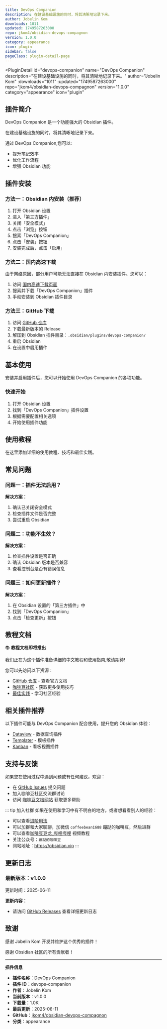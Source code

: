 ```yaml
---
title: DevOps Companion
description: 在建设基础设施的同时，将其清晰地记录下来。
author: Jobelin Kom
downloads: 1011
updated: 1749587263000
repo: jkom4/obsidian-devops-compagnon
version: 1.0.0
category: appearance
icon: plugin
sidebar: false
pageClass: plugin-detail-page
---
```


<PluginDetail
  id="devops-companion"
  name="DevOps Companion"
  description="在建设基础设施的同时，将其清晰地记录下来。"
  author="Jobelin Kom"
  :downloads="1011"
  :updated="1749587263000"
  repo="jkom4/obsidian-devops-compagnon"
  version="1.0.0"
  category="appearance"
  icon="plugin"
>

<!-- AUTO_GENERATED_START -->
## 插件简介

DevOps Companion 是一个功能强大的 Obsidian 插件。

在建设基础设施的同时，将其清晰地记录下来。

通过 DevOps Companion,您可以:

- 提升笔记效率
- 优化工作流程
- 增强 Obsidian 功能

<!-- AUTO_GENERATED_END -->

<!-- AUTO_GENERATED_START -->
## 插件安装

### 方法一：Obsidian 内安装（推荐）

1. 打开 Obsidian 设置
2. 进入「第三方插件」
3. 关闭「安全模式」
4. 点击「浏览」按钮
5. 搜索「DevOps Companion」
6. 点击「安装」按钮
7. 安装完成后，点击「启用」

### 方法二：国内高速下载

由于网络原因，部分用户可能无法直接在 Obsidian 内安装插件。您可以：

1. 访问 [国内高速下载页面](/zh/documentation/obsidian-plugins-download.html)
2. 搜索并下载「DevOps Companion」插件
3. 手动安装到 Obsidian 插件目录

### 方法三：GitHub 下载

1. 访问 [GitHub 仓库](https://github.com/jkom4/obsidian-devops-compagnon)
2. 下载最新版本的 Release
3. 解压到 Obsidian 插件目录：`.obsidian/plugins/devops-companion/`
4. 重启 Obsidian
5. 在设置中启用插件

## 基本使用

安装并启用插件后，您可以开始使用 DevOps Companion 的各项功能。

### 快速开始

1. 打开 Obsidian 设置
2. 找到「DevOps Companion」插件设置
3. 根据需要配置相关选项
4. 开始使用插件功能

<!-- AUTO_GENERATED_END -->

<!-- CUSTOM_CONTENT_START:tutorial -->
## 使用教程

在这里添加详细的使用教程、技巧和最佳实践。

<!-- CUSTOM_CONTENT_END:tutorial -->

<!-- SHARED_CONTENT_START -->
## 常见问题

### 问题一：插件无法启用？

**解决方案**：
1. 确认已关闭安全模式
2. 检查插件文件是否完整
3. 尝试重启 Obsidian

### 问题二：功能不生效？

**解决方案**：
1. 检查插件设置是否正确
2. 确认 Obsidian 版本是否兼容
3. 查看控制台是否有错误信息

### 问题三：如何更新插件？

**解决方案**：
1. 在 Obsidian 设置的「第三方插件」中
2. 找到「DevOps Companion」
3. 点击「检查更新」按钮

## 教程文档

📚 **教程文档即将推出**

我们正在为这个插件准备详细的中文教程和使用指南,敬请期待!

您可以先访问以下资源：
- [GitHub 仓库](https://github.com/jkom4/obsidian-devops-compagnon) - 查看官方文档
- [咖啡豆社区](/zh/bases/) - 获取更多使用技巧
- [最佳实践](/zh/best-practices/) - 学习社区经验

## 相关插件推荐

以下插件可能与 DevOps Companion 配合使用，提升您的 Obsidian 体验：

- [Dataview](/zh/plugins/dataview.html) - 数据查询插件
- [Templater](/zh/plugins/templater-obsidian.html) - 模板插件
- [Kanban](/zh/plugins/obsidian-kanban.html) - 看板视图插件

## 支持与反馈

如果您在使用过程中遇到问题或有任何建议，欢迎：

- 在 [GitHub Issues](https://github.com/jkom4/obsidian-devops-compagnon/issues) 提交问题
- 加入咖啡豆社区交流群讨论
- 访问 [咖啡豆文档网站](https://obsidian.vip) 获取更多帮助

::: tip 加入社群
如果在使用和学习中有不明白的地方，或者想看看别人的经验：
- 可以查看[进阶用法](/zh/advanced)
- 可以加群和大家聊聊，加微信 `coffeebean1688` 蹦跶的咖啡豆，然后进群
- 可以查看[咖啡豆豆龙_哔哩哔哩](https://space.bilibili.com/618777356) 视频教程
- 关注公众号：`蹦跶的咖啡豆`
- 网站地址：https://obsidian.vip
:::
<!-- SHARED_CONTENT_END -->

<!-- AUTO_GENERATED_START -->
## 更新日志

### 最新版本：v1.0.0

更新时间：2025-06-11

**更新内容**：
- 请访问 [GitHub Releases](https://github.com/jkom4/obsidian-devops-compagnon/releases) 查看详细更新日志

## 致谢

感谢 Jobelin Kom 开发并维护这个优秀的插件！

感谢 Obsidian 社区的所有贡献者！

---

**插件信息**
- **插件名称**：DevOps Companion
- **插件 ID**：devops-companion
- **作者**：Jobelin Kom
- **当前版本**：v1.0.0
- **下载量**：1.0K
- **最后更新**：2025-06-11
- **GitHub**：[jkom4/obsidian-devops-compagnon](https://github.com/jkom4/obsidian-devops-compagnon)
- **分类**：appearance
<!-- AUTO_GENERATED_END -->

</PluginDetail>


